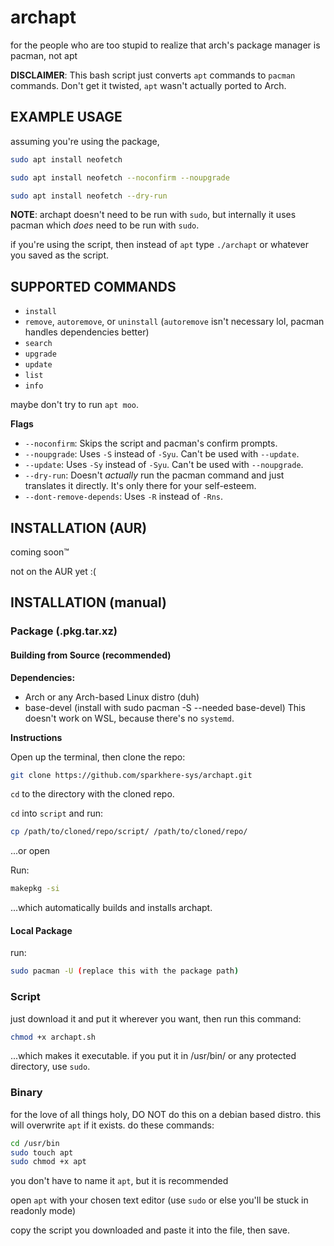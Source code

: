 # archapt
for the people who are too stupid to realize that arch's package manager is pacman, not apt

**DISCLAIMER**: This bash script just converts `apt` commands to `pacman` commands. Don't get it twisted, `apt` wasn't actually ported to Arch.

## EXAMPLE USAGE
assuming you're using the package,
```bash
sudo apt install neofetch
```
```bash
sudo apt install neofetch --noconfirm --noupgrade
```
```bash
sudo apt install neofetch --dry-run
```
**NOTE**: archapt doesn't need to be run with `sudo`, but internally it uses pacman which *does* need to be run with `sudo`.

if you're using the script, then instead of `apt` type `./archapt` or whatever you saved as the script.

## SUPPORTED COMMANDS
- `install`
- `remove`, `autoremove`, or `uninstall` (`autoremove` isn't necessary lol, pacman handles dependencies better)
- `search`
- `upgrade`
- `update`
- `list`
- `info`

maybe don't try to run `apt moo`.

**Flags**

- `--noconfirm`: Skips the script and pacman's confirm prompts.
- `--noupgrade`: Uses `-S` instead of `-Syu`. Can't be used with `--update`.
- `--update`: Uses `-Sy` instead of `-Syu`. Can't be used with `--noupgrade`.
- `--dry-run`: Doesn't *actually* run the pacman command and just translates it directly. It's only there for your self-esteem.
- `--dont-remove-depends`: Uses `-R` instead of `-Rns`.

## INSTALLATION (AUR)
coming soon™

not on the AUR yet :(

## INSTALLATION (manual)
### Package (.pkg.tar.xz)
#### Building from Source (recommended)
**Dependencies:**
- Arch or any Arch-based Linux distro (duh)
- base-devel (install with sudo pacman -S --needed base-devel)
This doesn't work on WSL, because there's no `systemd`.
  
**Instructions**

Open up the terminal, then clone the repo:
```bash
git clone https://github.com/sparkhere-sys/archapt.git
```
`cd` to the directory with the cloned repo.

`cd` into `script` and run:
```bash
cp /path/to/cloned/repo/script/ /path/to/cloned/repo/
```
...or open 

Run:
```bash
makepkg -si
```
...which automatically builds and installs archapt.


#### Local Package
run:
```bash
sudo pacman -U (replace this with the package path)
```

### Script
just download it and put it wherever you want, then run this command:

```bash
chmod +x archapt.sh
```
...which makes it executable. if you put it in /usr/bin/ or any protected directory, use `sudo`.

### Binary
for the love of all things holy, DO NOT do this on a debian based distro. this will overwrite `apt` if it exists.
do these commands:

```bash
cd /usr/bin
sudo touch apt
sudo chmod +x apt
```

you don't have to name it `apt`, but it is recommended

open `apt` with your chosen text editor (use `sudo` or else you'll be stuck in readonly mode)

copy the script you downloaded and paste it into the file, then save.
